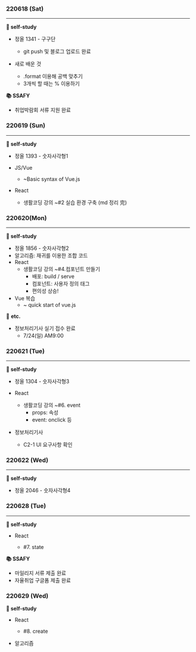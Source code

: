 ### 220618 (Sat)

---

**📒 self-study**

- 정올 1341 - 구구단
  - git push 및 블로그 업로드 완료



- 새로 배운 것
  - .format 이용해 공백 맞추기
  - 3개씩 할 때는 % 이용하기



**📚 SSAFY**

- 취업박람회 서류 지원 완료



### 220619 (Sun)

---

**📒 self-study**

- 정올 1393 - 숫자사각형1
- JS/Vue
  - ~Basic syntax of Vue.js

- React
  - 생활코딩 강의 ~#2 실습 환경 구축 (md 정리 完)





### 220620(Mon)

---

**📒 self-study**

- 정올 1856 - 숫자사각형2
- 알고리즘: 재귀를 이용한 조합 코드
- React
  - 생활코딩 강의 ~#4.컴포넌트 만들기
    - 배포: build / serve
    - 컴포넌트: 사용자 정의 태그
    - 편의성 상승!
- Vue 복습
  - ~ quick start of vue.js




📌 **etc.**

- 정보처리기사 실기 접수 완료
  - 7/24(일) AM9:00 



### 220621 (Tue)

---

**📒 self-study**

- 정올 1304 - 숫자사각형3
- React
  - 생활코딩 강의 ~#6. event
    - props: 속성
    - event: onclick 등

- 정보처리기사
  - C2-1 UI 요구사항 확인



### 220622 (Wed)

---

**📒 self-study**

- 정올 2046 - 숫자사각형4



### 220628 (Tue)

---

**📒 self-study**

- React

  - #7. state

    

**📚 SSAFY**

- 마일리지 서류 제출 완료
- 자율취업 구글폼 제출 완료



### 220629 (Wed)

**📒 self-study**

- React

  - #8. create
- 알고리즘